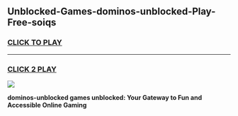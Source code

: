 
## Unblocked-Games-dominos-unblocked-Play-Free-soiqs
<h3>
<a href="https://premium76.site?title=dominos-unblocked&ref=20M">CLICK TO PLAY</a></h3>
<hr>

<h3>
<a href="https://premium76.site?title=dominos-unblocked&ref=20M">CLICK 2 PLAY</a>
  
</h3>

<a href="https://premium76.site?title=dominos-unblocked&ref=19M"><img src="https://clearcache.store/games.png"></a>


**dominos-unblocked games unblocked: Your Gateway to Fun and Accessible Online Gaming**
